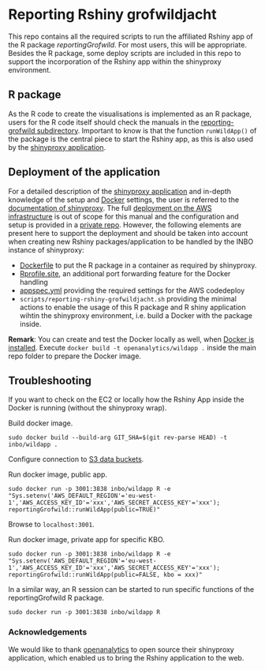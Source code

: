 # Reporting Rshiny grofwildjacht

This repo contains all the required scripts to run the affiliated Rshiny app of the R package *reportingGrofwild*. For most users, this will be appropriate. Besides the R package, some deploy scripts are included in this repo to support the incorporation of the Rshiny app within the shinyproxy environment.

## R package

As the R code to create the visualisations is implemented as an R package, users for the R code itself should check the manuals in the [reporting-grofwild subdirectory](https://github.com/inbo/reporting-rshiny-grofwildjacht/tree/master/reporting-grofwild). Important to know is that the function `runWildApp()` of the package is the central piece to start the Rshiny app, as this is also used by the [shinyproxy application](http://www.shinyproxy.io/). 

## Deployment of the application

For a detailed description of the [shinyproxy application](http://www.shinyproxy.io/) and in-depth knowledge of the setup and [Docker](https://github.com/inbo/reporting-rshiny-grofwildjacht/blob/master/Dockerfile) settings, the user is referred to the [documentation of shinyproxy]((http://www.shinyproxy.io/)). The  full [deployment on the AWS infrastructure](https://www.milieuinfo.be/confluence/pages/viewpage.action?spaceKey=INBOAWS&title=Shiny-Proxy) is out of scope for this manual and the configuration and setup is provided in a [private repo](https://github.com/inbo/shinyproxy). However, the following elements are present here to support the deployment and should be taken into account when creating new Rshiny packages/application to be handled by the INBO instance of shinyproxy:

* [Dockerfile](https://github.com/inbo/reporting-rshiny-grofwildjacht/blob/master/Dockerfile) to put the R package in a container as required by shinyproxy.
* [Rprofile.site](https://github.com/inbo/reporting-rshiny-grofwildjacht/blob/master/Rprofile.site), an additional port forwarding feature for the Docker handling
* [appspec.yml](https://github.com/inbo/reporting-rshiny-grofwildjacht/blob/master/appspec.yml) providing the required settings for the AWS codedeploy
* `scripts/reporting-rshiny-grofwildjacht.sh` providing the minimal actions to enable the usage of this R package and R shiny application wihtin the shinyproxy environment, i.e. build a Docker with the package inside.

**Remark**: You can create and test the Docker locally as well, when [Docker is installed](https://docs.docker.com/engine/installation/). Execute `docker build -t openanalytics/wildapp .` inside the main repo folder to prepare the Docker image.

## Troubleshooting

If you want to check on the EC2 or locally how the Rshiny App inside the Docker is running (without the shinyproxy wrap).

Build docker image.

```
sudo docker build --build-arg GIT_SHA=$(git rev-parse HEAD) -t inbo/wildapp .
```

Configure connection to [S3 data buckets](https://docs.aws.amazon.com/cli/latest/userguide/cli-chap-configure.html).

Run docker image, public app. 

```
sudo docker run -p 3001:3838 inbo/wildapp R -e "Sys.setenv('AWS_DEFAULT_REGION'='eu-west-1','AWS_ACCESS_KEY_ID'='xxx','AWS_SECRET_ACCESS_KEY'='xxx'); reportingGrofwild::runWildApp(public=TRUE)" 
```

Browse to `localhost:3001`.

Run docker image, private app for specific KBO.

```
sudo docker run -p 3001:3838 inbo/wildapp R -e "Sys.setenv('AWS_DEFAULT_REGION'='eu-west-1','AWS_ACCESS_KEY_ID'='xxx','AWS_SECRET_ACCESS_KEY'='xxx'); reportingGrofwild::runWildApp(public=FALSE, kbo = xxx)" 
```

In a similar way, an R session can be started to run specific functions of the reportingGrofwild R package.

```
sudo docker run -p 3001:3838 inbo/wildapp R
```


### Acknowledgements
We would like to thank [openanalytics](https://www.openanalytics.eu/) to open source their shinyproxy application, which enabled us to bring the Rshiny application to the web. 
